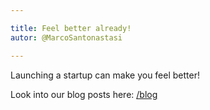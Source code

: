 ```yaml
---

title: Feel better already!
autor: @MarcoSantonastasi

---
```


Launching a startup can make you feel better!

Look into our blog posts here:
[/blog](Blog)
